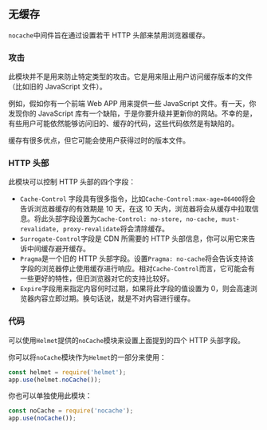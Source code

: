 ## 无缓存

`nocache`中间件旨在通过设置若干 HTTP 头部来禁用浏览器缓存。

### 攻击

此模块并不是用来防止特定类型的攻击。它是用来阻止用户访问缓存版本的文件（比如旧的 JavaScript 文件）。

例如，假如你有一个前端 Web APP 用来提供一些 JavaScript 文件。有一天，你发现你的 JavaScript 库有一个缺陷，于是你要升级并更新你的网站。不幸的是，有些用户可能依然能够访问旧的、缓存的代码，这些代码依然是有缺陷的。

缓存有很多优点，但它可能会使用户获得过时的版本文件。

### HTTP 头部

此模块可以控制 HTTP 头部的四个字段：

- `Cache-Control` 字段具有很多指令，比如`Cache-Control:max-age=86400`将会告诉浏览器缓存的有效期是 10 天，在这 10 天内，浏览器将会从缓存中拉取信息。将此头部字段设置为`Cache-Control: no-store, no-cache, must-revalidate, proxy-revalidate`将会清除缓存。
- `Surrogate-Control`字段是 CDN 所需要的 HTTP 头部信息，你可以用它来告诉中间缓存避开缓存。
- `Pragma`是一个旧的 HTTP 头部字段。设置`Pragma: no-cache`将会告诉支持该字段的浏览器停止使用缓存进行响应。相对`Cache-Control`而言，它可能会有一些更好的特性，但旧浏览器对它的支持比较好。
- `Expire`字段用来指定内容何时过期，如果将此字段的值设置为 0，则会高速浏览器内容立即过期。换句话说，就是不对内容进行缓存。

### 代码

可以使用`Helmet`提供的`noCache`模块来设置上面提到的四个 HTTP 头部字段。

你可以将`noCache`模块作为`Helmet`的一部分来使用：

```javascript
const helmet = require('helmet');
app.use(helmet.noCache());
```

你也可以单独使用此模块：

```javascript
const noCache = require('nocache');
app.use(noCache());
```
